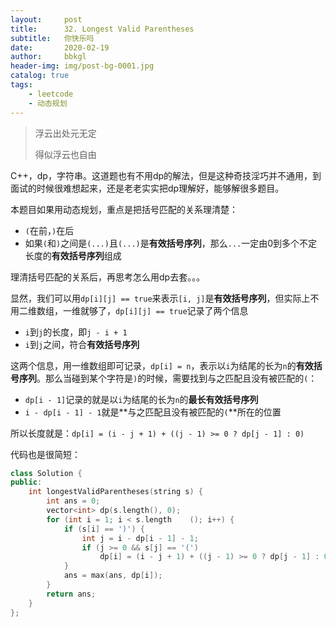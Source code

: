 ```yaml
---
layout:     post
title:      32. Longest Valid Parentheses
subtitle:   你快乐吗
date:       2020-02-19
author:     bbkgl
header-img: img/post-bg-0001.jpg
catalog: true
tags:
    - leetcode
    - 动态规划
---
```


>浮云出处元无定
>
>得似浮云也自由

C++，dp，字符串。这道题也有不用dp的解法，但是这种奇技淫巧并不通用，到面试的时候很难想起来，还是老老实实把dp理解好，能够解很多题目。

本题目如果用动态规划，重点是把括号匹配的关系理清楚：

- `(`在前，`)`在后
- 如果`(`和`)`之间是`(...)`且`(...)`是**有效括号序列**，那么`...`一定由0到多个不定长度的**有效括号序列**组成

理清括号匹配的关系后，再思考怎么用dp去套。。。

显然，我们可以用`dp[i][j] == true`来表示`[i, j]`是**有效括号序列**，但实际上不用二维数组，一维就够了，`dp[i][j] == true`记录了两个信息

- `i`到`j`的长度，即`j - i + 1`
- `i`到`j`之间，符合**有效括号序列**

这两个信息，用一维数组即可记录，`dp[i] = n`，表示以`i`为结尾的长为`n`的**有效括号序列**。那么当碰到某个字符是`)`的时候，需要找到与之匹配且没有被匹配的`(`：

- `dp[i - 1]`记录的就是以`i`为结尾的长为`n`的**最长有效括号序列**
- `i - dp[i - 1] - 1`就是**与之匹配且没有被匹配的`(`**所在的位置

所以长度就是：`dp[i] = (i - j + 1) + ((j - 1) >= 0 ? dp[j - 1] : 0)`

代码也是很简短：

```cpp
class Solution {
public:
    int longestValidParentheses(string s) {
        int ans = 0;
        vector<int> dp(s.length(), 0);
        for (int i = 1; i < s.length	(); i++) {
            if (s[i] == ')') {
                int j = i - dp[i - 1] - 1;
                if (j >= 0 && s[j] == '(') 
                    dp[i] = (i - j + 1) + ((j - 1) >= 0 ? dp[j - 1] : 0);
            }
            ans = max(ans, dp[i]);
        }
        return ans;
    }
};
```

